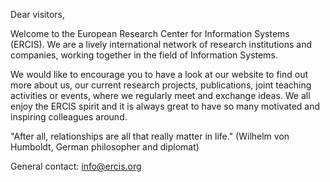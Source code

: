 Dear visitors,

Welcome to the European Research Center for Information Systems (ERCIS). We are a lively international network of research institutions and companies, working together in the field of Information Systems.

We would like to encourage you to have a look at our website to find out more about us, our current research projects, publications, joint teaching activities or events, where we regularly meet and exchange ideas. We all enjoy the ERCIS spirit and it is always great to have so many motivated and inspiring colleagues around.

"After all, relationships are all that really matter in life."
(Wilhelm von Humboldt, German philosopher and diplomat)

General contact: info@ercis.org
